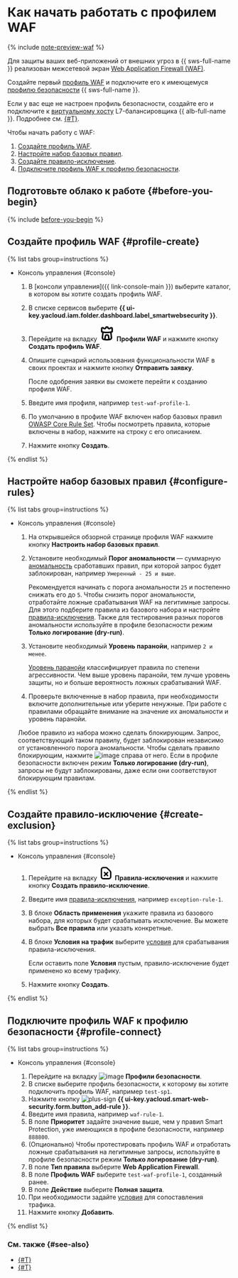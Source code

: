 # Как начать работать с профилем WAF

{% include [note-preview-waf](../../_includes/smartwebsecurity/note-preview-waf.md) %}

Для защиты ваших веб-приложений от внешних угроз в {{ sws-full-name }} реализован межсетевой экран [Web Application Firewall (WAF)](../../glossary/waf.md). 

Создайте первый [профиль WAF](../concepts/waf.md) и подключите его к имеющемуся [профилю безопасности](../concepts/profiles.md) {{ sws-full-name }}.

Если у вас еще не настроен профиль безопасности, создайте его и подключите к [виртуальному хосту](../../application-load-balancer/concepts/http-router.md#virtual-host) L7-балансировщика {{ alb-full-name }}. Подробнее см. [{#T}](../quickstart.md).

Чтобы начать работу с WAF:
1. [Создайте профиль WAF](#profile-create).
1. [Настройте набор базовых правил](#configure-rules).
1. [Создайте правило-исключение](#create-exclusion).
1. [Подключите профиль WAF к профилю безопасности](#profile-connect).

## Подготовьте облако к работе {#before-you-begin}

{% include [before-you-begin](../../_tutorials/_tutorials_includes/before-you-begin.md) %}

## Создайте профиль WAF {#profile-create}

{% list tabs group=instructions %}

- Консоль управления {#console}

  1. В [консоли управления]({{ link-console-main }}) выберите каталог, в котором вы хотите создать профиль WAF.
  1. В списке сервисов выберите **{{ ui-key.yacloud.iam.folder.dashboard.label_smartwebsecurity }}**.
  1. Перейдите на вкладку ![image](../../_assets/smartwebsecurity/waf.svg) **Профили WAF** и нажмите кнопку **Создать профиль WAF**.
  1. Опишите сценарий использования функциональности WAF в своих проектах и нажмите кнопку **Отправить заявку**.

      После одобрения заявки вы сможете перейти к созданию профиля WAF.
  1. Введите имя профиля, например `test-waf-profile-1`.
  1. По умолчанию в профиле WAF включен набор базовых правил [OWASP Core Rule Set](https://coreruleset.org/). Чтобы посмотреть правила, которые включены в набор, нажмите на строку с его описанием.
  1. Нажмите кнопку **Создать**.

{% endlist %}

## Настройте набор базовых правил {#configure-rules}

{% list tabs group=instructions %}

- Консоль управления {#console}

  1. На открывшейся обзорной странице профиля WAF нажмите кнопку **Настроить набор базовых правил**.
  1. Установите необходимый **Порог аномальности** — суммарную [аномальность](../concepts/waf.md#anomaly) сработавших правил, при которой запрос будет заблокирован, например `Умеренный - 25 и выше`.

      Рекомендуется начинать с порога аномальности `25` и постепенно снижать его до `5`. Чтобы снизить порог аномальности, отработайте ложные срабатывания WAF на легитимные запросы. Для этого подберите правила из базового набора и настройте [правила-исключения](#create-exclusion). Также для тестирования разных порогов аномальности используйте в профиле безопасности режим **Только логирование (dry-run)**.

  1. Установите необходимый **Уровень паранойи**, например `2 и менее`. 

      [Уровень паранойи](../concepts/waf.md#paranoia) классифицирует правила по степени агрессивности. Чем выше уровень паранойи, тем лучше уровень защиты, но и больше вероятность ложных срабатываний WAF. 
  1. Проверьте включенные в набор правила, при необходимости включите дополнительные или уберите ненужные. При работе с правилами обращайте внимание на значение их аномальности и уровень паранойи. 

  Любое правило из набора можно сделать блокирующим. Запрос, соответствующий таком правилу, будет заблокирован независимо от установленного порога аномальности. Чтобы сделать правило блокирующим, нажмите ![image](../../_assets/console-icons/ban.svg) справа от него. Если в профиле безопасности включен режим **Только логирование (dry-run)**, запросы не будут заблокированы, даже если они соответствуют блокирующим правилам.

{% endlist %}

## Создайте правило-исключение {#create-exclusion}

{% list tabs group=instructions %}

- Консоль управления {#console}

  1. Перейдите на вкладку ![image](../../_assets/console-icons/file-xmark.svg) **Правила-исключения** и нажмите кнопку **Создать правило-исключение**.
  1. Введите имя [правила-исключения](../concepts/waf.md#exclusion-rules), например `exception-rule-1`.
  1. В блоке **Область применения** укажите правила из базового набора, для которых будет срабатывать исключение. Вы можете выбрать **Все правила** или указать конкретные.
  1. В блоке **Условия на трафик** выберите [условия](../concepts/conditions.md) для срабатывания правила-исключения.

      Если оставить поле **Условия** пустым, правило-исключение будет применено ко всему трафику.
  1. Нажмите кнопку **Создать**.

{% endlist %}

## Подключите профиль WAF к профилю безопасности {#profile-connect}

{% list tabs group=instructions %}

- Консоль управления {#console}

  1. Перейдите на вкладку ![image](../../_assets/console-icons/shield-check.svg) **Профили безопасности**.
  1. В списке выберите профиль безопасности, к которому вы хотите подключить профиль WAF, например `test-sp1`.
  1. Нажмите кнопку ![plus-sign](../../_assets/console-icons/plus.svg) **{{ ui-key.yacloud.smart-web-security.form.button_add-rule }}**.
  1. Введите имя правила, например `waf-rule-1`.
  1. В поле **Приоритет** задайте значение выше, чем у правил Smart Protection, уже имеющихся в профиле безопасности, например `888800`.
  1. (Опционально) Чтобы протестировать профиль WAF и отработать ложные срабатывания на легитимные запросы, используйте в профиле безопасности режим **Только логирование (dry-run)**.
  1. В поле **Тип правила** выберите **Web Application Firewall**.
  1. В поле **Профиль WAF** выберите `test-waf-profile-1`, созданный ранее.
  1. В поле **Действие** выберите **Полная защита**.
  1. При необходимости задайте [условия](../concepts/conditions.md) для сопоставления трафика.
  1. Нажмите кнопку **Добавить**.

{% endlist %}

### См. также {#see-also}

* [{#T}](../quickstart.md)
* [{#T}](../concepts/waf.md)

